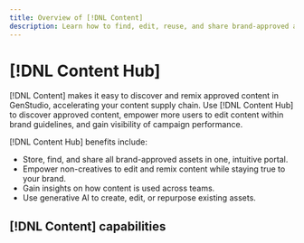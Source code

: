 ```yaml
---
title: Overview of [!DNL Content]
description: Learn how to find, edit, reuse, and share brand-approved assets in one, intuitive portal.
---
```


# [!DNL Content Hub]

[!DNL Content] makes it easy to discover and remix approved content in GenStudio, accelerating your content supply chain. Use [!DNL Content Hub] to discover approved content, empower more users to edit content within brand guidelines, and gain visibility of campaign performance.

[!DNL Content Hub] benefits include:

- Store, find, and share all brand-approved assets in one, intuitive portal.
- Empower non-creatives to edit and remix content while staying true to your brand.
- Gain insights on how content is used across teams.
- Use generative AI to create, edit, or repurpose existing assets.

## [!DNL Content] capabilities


